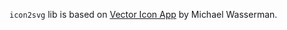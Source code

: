 `icon2svg` lib is based on [Vector Icon App](https://github.com/michaelwasserman/vector-icon-app) by Michael Wasserman.
